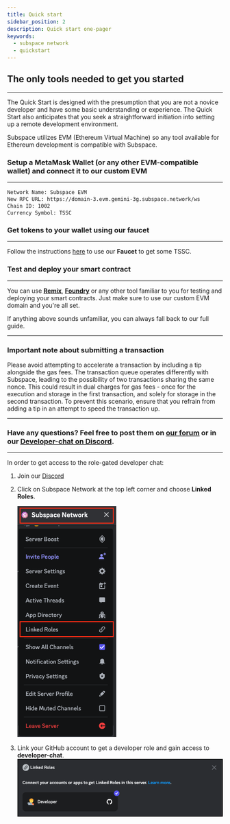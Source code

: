 ```yaml
---
title: Quick start
sidebar_position: 2
description: Quick start one-pager
keywords:
  - subspace network
  - quickstart
---
```


## The only tools needed to get you started
---
The Quick Start is designed with the presumption that you are not a novice developer and have some basic understanding or experience. The Quick Start also anticipates that you seek a straightforward initiation into setting up a remote development environment.

Subspace utilizes EVM (Ethereum Virtual Machine) so any tool available for Ethereum development is compatible with Subspace.

### Setup a MetaMask Wallet (or any other EVM-compatible wallet) and connect it to our custom EVM
---
```
Network Name: Subspace EVM
New RPC URL: https://domain-3.evm.gemini-3g.subspace.network/ws
Chain ID: 1002
Currency Symbol: TSSC
```

### Get tokens to your wallet using our faucet
---
Follow the instructions [here](faucet.md) to use our **Faucet** to get some TSSC.

### Test and deploy your smart contract
---
You can use **[Remix](https://remix.ethereum.org/)**, **[Foundry](https://book.getfoundry.sh/)** or any other tool familiar to you for testing and deploying your smart contracts. Just make sure to use our custom EVM domain and you're all set.

If anything above sounds unfamiliar, you can always fall back to our full guide. 

---
### Important note about submitting a transaction

Please avoid attempting to accelerate a transaction by including a tip alongside the gas fees. The transaction queue operates differently with Subspace, leading to the possibility of two transactions sharing the same nonce. This could result in dual charges for gas fees - once for the execution and storage in the first transaction, and solely for storage in the second transaction. To prevent this scenario, ensure that you refrain from adding a tip in an attempt to speed the transaction up.

---
### Have any questions? Feel free to post them on [our forum](https://forum.subspace.network/) or in our [Developer-chat on Discord](https://discord.gg/EAw6B48r).
---

In order to get access to the role-gated developer chat:
1. Join our [Discord](https://discord.gg/vhv5cEZN)
2. Click on Subspace Network at the top left corner and choose **Linked Roles**.

   ![Discord-1](/img/developers/Discord-1.png)

3. Link your GitHub account to get a developer role and gain access to **developer-chat**. 
   ![Discord-2](/img/developers/Discord-2.png)
